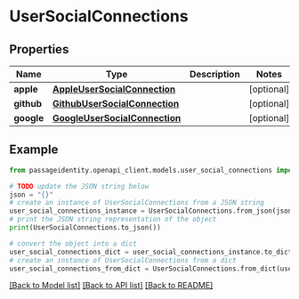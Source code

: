 # UserSocialConnections


## Properties

Name | Type | Description | Notes
------------ | ------------- | ------------- | -------------
**apple** | [**AppleUserSocialConnection**](AppleUserSocialConnection.md) |  | [optional] 
**github** | [**GithubUserSocialConnection**](GithubUserSocialConnection.md) |  | [optional] 
**google** | [**GoogleUserSocialConnection**](GoogleUserSocialConnection.md) |  | [optional] 

## Example

```python
from passageidentity.openapi_client.models.user_social_connections import UserSocialConnections

# TODO update the JSON string below
json = "{}"
# create an instance of UserSocialConnections from a JSON string
user_social_connections_instance = UserSocialConnections.from_json(json)
# print the JSON string representation of the object
print(UserSocialConnections.to_json())

# convert the object into a dict
user_social_connections_dict = user_social_connections_instance.to_dict()
# create an instance of UserSocialConnections from a dict
user_social_connections_from_dict = UserSocialConnections.from_dict(user_social_connections_dict)
```
[[Back to Model list]](../README.md#documentation-for-models) [[Back to API list]](../README.md#documentation-for-api-endpoints) [[Back to README]](../README.md)


